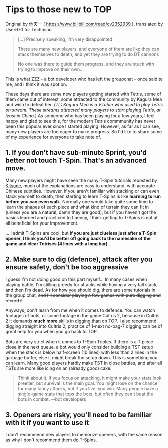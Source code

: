 # Tips to those new to TOP
Original by 他天一 ( https://www.bilibili.com/read/cv2352939 ), translated by User670 for Techmino

> [...] Precisely speaking, I'm very disappointed
>
> There are many new players, and everyone of them are like they can stack themselves to death, and yet they are trying to do DT cannons
> 
> No one was there to guide them progress, and they are stuck with trying to improve on their own...

This is what ZZZ - a bot developer who has left the groupchat - once said to me, and I think it was spot on.

These days there are some new players getting started with Tetris, some of them came out of interest, some attracted to the community by Kagura Mea and wish to defeat her. *(TL: Kagura Mea is a VTuber who used to play Tetris on stream. These streams attracted many players to start playing Tetris, at least in China.)* As someone who has been playing for a few years, I feel happy and glad to see this, for the modern Tetris commmunity has never been this popular ever since I started playing. However, as far as I can see, many new players are too eager to make progress. So I'd like to share some of my experience for everyone to take note of.

## 1. If you don't have sub-minute Sprint, you'd better not touch T-Spin. That's an advanced move.
Many new players might have seen the many T-Spin tutorials reposted by [Kitsune](https://space.bilibili.com/10094752), much of the explanations are easy to understand, with accurate Chinese subtitles. However, if you aren't familiar with stacking or can even stack yourself to death, then starting to learn T-Spins is like **learning to run before you can even walk**. Normally one would take quite some time to learn the shapes of each piece and what kind of terrain they can fit in (unless you are a natural, damn they are good); but if you haven't got the basics learned and practiced to fluency, I think getting to T-Spins is not at all beneficial for your improvement.

... I admit T-Spins are cool, but **if you are just clueless just after a T-Spin opener, I think you'd be better off going back to the namesake of the game and clear Tetrises (4 lines with a long bar)**.

## 2. Make sure to dig (defence), attack after you ensure safety, don't be too aggressive
I guess I'm not doing good on this part myself... In many cases when playing battle, I'm stilling greedy for attacks while having a very tall stack, and then I'm dead. As for how you should dig, there are some tutorials in the group chat, ~~and I'll consider playing a few games with pure digging and record it~~

Anyways, don't learn from me when it comes to defence. You can watch footages of bots, or some footage in the game Cultris 2, because in Cultris 2 it demands **much more** skills in digging than on TOP. I also recommend digging straight into Cultris 2; practice of 1-next no-bag-7 digging can be of great help for you when you go back to TOP.

Bots are very strict when it comes to T-Spin Triples. If there is a T piece close in the next queue, a bot would only consider building a TST setup when the stack is below half-screen (10 lines) with less than 2 lines in the garbage buffer, else it might break the setup down. This is something you can learn. Many good players hardly make TST in close battles, and after all TSTs are more like icing on an (already good) cake.

> Think about it. If you focus on attacking, it might make your stats look preetier, but survival is the main goal. You might lose on the chance for many fancy attacks, but if you live, you win. Many people have a single-game stats that tops the bots, but often they can't beat the bots in combat. --bot developers

## 3. Openers are risky, you'll need to be familiar with it if you want to use it
I don't recommend new players to memorize openers, with the same reason as why I don't recommend them do T-Spins. 
